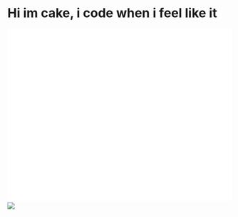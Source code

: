 # Hi im cake, i code when i feel like it
<img src="./github-metrics.svg"></img>
<img src="./metrics.plugins.lines.svg"></img>
